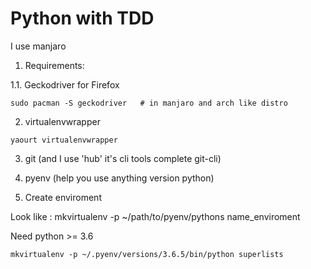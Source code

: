 # Python with TDD 

I use manjaro 

1. Requirements: 

1.1. Geckodriver for Firefox

~~~~
sudo pacman -S geckodriver   # in manjaro and arch like distro
~~~~

2. virtualenvwrapper 

~~~~
yaourt virtualenvwrapper
~~~~

3. git (and I use 'hub' it's cli tools complete git-cli) 

4. pyenv (help you use anything version python) 

2. Create enviroment 

Look like :
mkvirtualenv -p ~/path/to/pyenv/pythons name_enviroment 

Need python >= 3.6
~~~~~
mkvirtualenv -p ~/.pyenv/versions/3.6.5/bin/python superlists 
~~~~~


